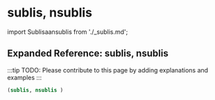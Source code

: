 # sublis, nsublis

import Sublisaansublis from './_sublis.md';

<Sublisaansublis />

## Expanded Reference: sublis, nsublis

:::tip
TODO: Please contribute to this page by adding explanations and examples
:::

```lisp
(sublis, nsublis )
```
